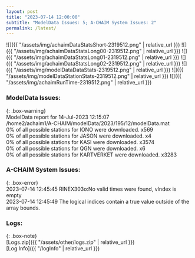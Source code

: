 ```yaml
---
layout: post
title: "2023-07-14 12:00:00"
subtitle: "ModelData Issues: 5; A-CHAIM System Issues: 2"
permalink: /latest/
---
```


![]({{ "/assets/img/achaimDataStatsShort-2319512.png" | relative_url }})
![]({{ "/assets/img/achaimDataStatsLong00-2319512.png" | relative_url }})
![]({{ "/assets/img/achaimDataStatsLong01-2319512.png" | relative_url }})
![]({{ "/assets/img/achaimDataStatsLong02-2319512.png" | relative_url }})
![]({{ "/assets/img/modelDataDataStats-2319512.png" | relative_url }})
![]({{ "/assets/img/modelDataStationStats-2319512.png" | relative_url }})
![]({{ "/assets/img/achaimRunTime-2319512.png" | relative_url }})


### ModelData Issues:  
  
{: .box-warning}  
 ModelData report for 14-Jul-2023 12:15:07   
 /home2/achaim1/A-CHAIM/modelData/2023/195/12/modelData.mat   
 0% of all possible stations for IONO were downloaded. x569   
 0% of all possible stations for JASON were downloaded. x4   
 0% of all possible stations for KASI were downloaded. x3574   
 0% of all possible stations for QGN were downloaded. x6   
 0% of all possible stations for KARTVERKET were downloaded. x3283   
  
### A-CHAIM System Issues:  
  
{: .box-error}  
2023-07-14 12:45:45 RINEX303o:No valid times were found, vIndex is empty  
2023-07-14 12:45:49 The logical indices contain a true value outside of the array bounds.  

### Logs:  
  
{: .box-note}  
[Logs.zip]({{ "/assets/other/logs.zip" | relative_url }})  
[Log Info]({{ "/logInfo" | relative_url }})  

